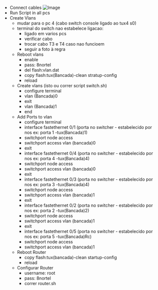 - Connect cables
![Image](place_link)
- Run Script in all pcs
- Create Vlans
  - mudar para o pc 4 (cabo switch console ligado ao tux4 s0)
  - terminal do switch nao estabelece ligacao:
      - ligado em varios pcs
      - verificar cabo
      - trocar cabo T3 e T4 caso nao funcioem
      - seguir a foto à regra
  - Reboot vlans
    - enable
    - pass: 8nortel
    - del flash:vlan.dat
    - copy flash:tux(Bancada)-clean stratup-config
    - reload  
  - Create vlans (isto ou correr script switch.sh)
    - configure terminal
    - vlan (Bancada)0
    - exit
    - vlan (Bancada)1
    - end
  - Add Ports to vlan
    - configure terminal
    - interface fastethernet 0/1 (porta no switcher - estabelecido por nos ex: porta 1 -tux(Bancada)1)
    - switchport node access
    - switchport access vlan (bancada)0
    - exit
    - interface fastethernet 0/4 (porta no switcher - estabelecido por nos ex: porta 4 -tux(Bancada)4)
    - switchport node access
    - switchport access vlan (bancada)0
    - exit
    - interface fastethernet 0/3 (porta no switcher - estabelecido por nos ex: porta 3 -tux(Bancada)4)
    - switchport node access
    - switchport access vlan (bancada)1
    - exit
    - interface fastethernet 0/2 (porta no switcher - estabelecido por nos ex: porta 2 -tux(Bancada)2)
    - switchport node access
    - switchport access vlan (bancada)1
    - exit
    - interface fastethernet 0/5 (porta no switcher - estabelecido por nos ex: porta 5 -tux(Bancada)Rc)
    - switchport node access
    - switchport access vlan (bancada)1
  - Reboot Router
    - copy flash:tux(bancada)-clean startup-config
    - reload
  - Configurar Router
    - username: root
    - pass: 8nortel
    - correr router.sh
